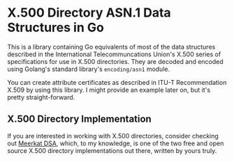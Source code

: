 # X.500 Directory ASN.1 Data Structures in Go

This is a library containing Go equivalents of most of the data structures
described in the International Telecommuncations Union's X.500 series of
specifications for use in X.500 directories. They are decoded and encoded
using Golang's standard library's `encoding/asn1` module.

You can create attribute certificates as described in ITU-T Recommendation
X.509 by using this library. I might provide an example later on, but it's
pretty straight-forward.

## X.500 Directory Implementation

If you are interested in working with X.500 directories, consider checking
out [Meerkat DSA](https://wildboar-software.github.io/directory/), which,
to my knowledge, is one of the two free and open source X.500 directory
implementations out there, written by yours truly.

